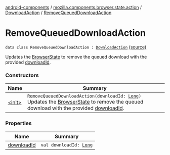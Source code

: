 [android-components](../../../index.md) / [mozilla.components.browser.state.action](../../index.md) / [DownloadAction](../index.md) / [RemoveQueuedDownloadAction](./index.md)

# RemoveQueuedDownloadAction

`data class RemoveQueuedDownloadAction : `[`DownloadAction`](../index.md) [(source)](https://github.com/mozilla-mobile/android-components/blob/master/components/browser/state/src/main/java/mozilla/components/browser/state/action/BrowserAction.kt#L579)

Updates the [BrowserState](../../../mozilla.components.browser.state.state/-browser-state/index.md) to remove the queued download with the provided [downloadId](download-id.md).

### Constructors

| Name | Summary |
|---|---|
| [&lt;init&gt;](-init-.md) | `RemoveQueuedDownloadAction(downloadId: `[`Long`](https://kotlinlang.org/api/latest/jvm/stdlib/kotlin/-long/index.html)`)`<br>Updates the [BrowserState](../../../mozilla.components.browser.state.state/-browser-state/index.md) to remove the queued download with the provided [downloadId](download-id.md). |

### Properties

| Name | Summary |
|---|---|
| [downloadId](download-id.md) | `val downloadId: `[`Long`](https://kotlinlang.org/api/latest/jvm/stdlib/kotlin/-long/index.html) |
